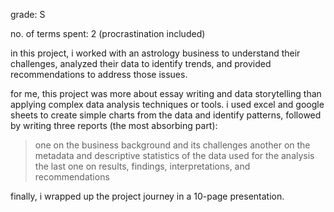 grade: S

no. of terms spent: 2 (procrastination included)

in this project, i worked with an astrology business to understand their challenges, analyzed their data to identify trends, and provided recommendations to address those issues.

for me, this project was more about essay writing and data storytelling than applying complex data analysis techniques or tools. i used excel and google sheets to create simple charts from the data and identify patterns, followed by writing three reports (the most absorbing part):
> one on the business background and its challenges
> another on the metadata and descriptive statistics of the data used for the analysis
> the last one on results, findings, interpretations, and recommendations

finally, i wrapped up the project journey in a 10-page presentation.
